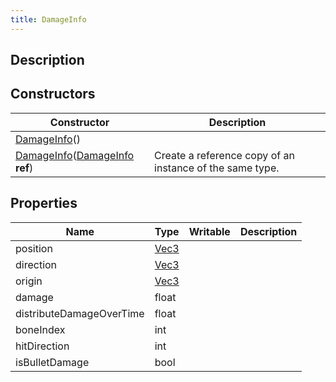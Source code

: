 ```yaml
---
title: DamageInfo
---
```

## Description

## Constructors

| Constructor                                                                                          | Description                                              |
| ---------------------------------------------------------------------------------------------------- | -------------------------------------------------------- |
| [DamageInfo](/vext/ref/cls/clt/damageinfo)()                                                      |                                                          |
| [DamageInfo](/vext/ref/cls/clt/damageinfo)([DamageInfo](/vext/ref/cls/clt/damageinfo) **ref**) | Create a reference copy of an instance of the same type. |

## Properties

| Name                     | Type                              | Writable | Description |
| ------------------------ | --------------------------------- | -------- | ----------- |
| position                 | [Vec3](/vext/ref/shared/class/vec3) |          |             |
| direction                | [Vec3](/vext/ref/shared/class/vec3) |          |             |
| origin                   | [Vec3](/vext/ref/shared/class/vec3) |          |             |
| damage                   | float                             |          |             |
| distributeDamageOverTime | float                             |          |             |
| boneIndex                | int                               |          |             |
| hitDirection             | int                               |          |             |
| isBulletDamage           | bool                              |          |             |

